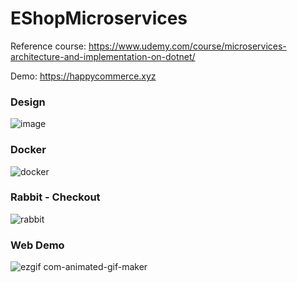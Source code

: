 # EShopMicroservices
Reference course: https://www.udemy.com/course/microservices-architecture-and-implementation-on-dotnet/

Demo: https://happycommerce.xyz

### Design
![image](https://github.com/user-attachments/assets/2c9296ca-102f-419d-b016-3e430a495a70)

### Docker
![docker](https://github.com/user-attachments/assets/e13aeaac-6d60-49f0-88be-8e78575a7b87)


### Rabbit - Checkout
![rabbit](https://github.com/user-attachments/assets/de7c7fe4-1733-48ac-a57d-bc33533e9952)



### Web Demo
![ezgif com-animated-gif-maker](https://github.com/user-attachments/assets/e9a0cb7d-e46d-4154-a41a-a75edab243ca)
